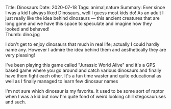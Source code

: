 Title: Dinosaurs
Date: 2020-07-18
Tags: animal,nature
Summary: Ever since I was a kid I always liked Dinosaurs, well I guess most kids do! As an adult I just really like the idea behind dinosaurs — this ancient creatures that are long gone and we have this space to speculate and imagine how they looked and behaved!  
Thumb: dino.jpg

I don't get to enjoy dinosaurs that much in real life; actually I could hardly name any. However I admire the idea behind them and aesthetically they are very pleasing!  

I've been playing this game called "Jurassic World Alive" and it's a GPS based game where you go around and catch various dinosaurs and finally have them fight each other. It's a fun time waster and quite educational as well as I finally managed to learn few dinosaur names  

I'm not sure which dinosaur is my favorite. It used to be some sort of raptor when I was a kid but now I'm quite fond of weird looking chill stegosauruses and such.
